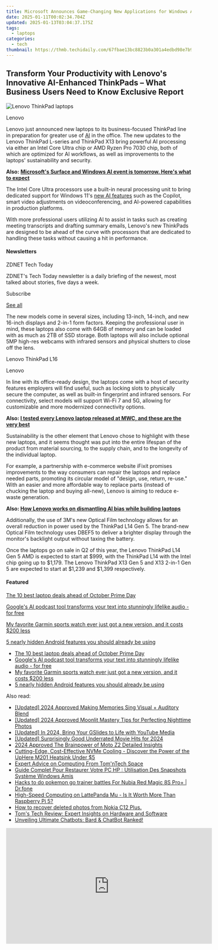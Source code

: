```yaml
---
title: Microsoft Announces Game-Changing New Applications for Windows ARM Platform – What You Need to Know | ITNewsToday
date: 2025-01-11T00:02:34.704Z
updated: 2025-01-13T03:04:37.175Z
tags:
  - laptops
categories:
  - tech
thumbnail: https://thmb.techidaily.com/67fbae13bc8823b0a301a4edbd98e7b90a3759ff0f1b1dda3ab1c9790066eccf.jpg
---
```


## Transform Your Productivity with Lenovo's Innovative AI-Enhanced ThinkPads – What Business Users Need to Know  Exclusive Report

![Lenovo ThinkPad laptops](https://www.zdnet.com/a/img/resize/cc08ee439be18f9df04c8ee5fb7c0eafa46407e2/2024/03/20/d176c2e0-72a3-4cd4-86f4-c6a1b7d1be0f/thinkpad1.jpg?auto=webp&precrop=2000,1124,x0,y175&width=1280)

Lenovo

Lenovo just announced new laptops to its business-focused ThinkPad line in preparation for greater use of [AI](https://www.zdnet.com/article/what-is-ai-heres-everything-you-need-to-know-about-artificial-intelligence/) in the office. The new updates to the Lenovo ThinkPad L-series and ThinkPad X13 bring powerful AI processing via either an Intel Core Ultra chip or AMD Ryzen Pro 7030 chip, both of which are optimized for AI workflows, as well as improvements to the laptops' sustainability and security. 

**Also:** [**Microsoft's Surface and Windows AI event is tomorrow. Here's what to expect**](https://www.zdnet.com/article/microsofts-surface-and-windows-ai-event-is-tomorrow-heres-what-to-expect/)

The Intel Core Ultra processors use a built-in neural processing unit to bring dedicated support for Windows 11's [new AI features](https://www.zdnet.com/article/windows-11s-new-big-update-is-full-of-ai-and-rolling-out-today-heres-whats-in-it/) such as the Copilot, smart video adjustments on videoconferencing, and AI-powered capabilities in production platforms. 

With more professional users utilizing AI to assist in tasks such as creating meeting transcripts and drafting summary emails, Lenovo's new ThinkPads are designed to be ahead of the curve with processors that are dedicated to handling these tasks without causing a hit in performance.

#### Newsletters

ZDNET Tech Today

ZDNET's Tech Today newsletter is a daily briefing of the newest, most talked about stories, five days a week.

 Subscribe

[See all](https://www.zdnet.com/newsletters/)

The new models come in several sizes, including 13-inch, 14-inch, and new 16-inch displays and 2-in-1 form factors. Keeping the professional user in mind, these laptops also come with 64GB of memory and can be loaded with as much as 2TB of SSD storage. Both laptops will also include optional 5MP high-res webcams with infrared sensors and physical shutters to close off the lens. 

Lenovo ThinkPad L16

Lenovo

In line with its office-ready design, the laptops come with a host of security features employers will find useful, such as locking slots to physically secure the computer, as well as built-in fingerprint and infrared sensors. For connectivity, select models will support Wi-Fi 7 and 5G, allowing for customizable and more modernized connectivity options.

**Also: [I tested every Lenovo laptop released at MWC, and these are the very best](https://www.zdnet.com/article/i-tested-every-lenovo-laptop-released-at-mwc-and-these-are-the-very-best/)**

Sustainability is the other element that Lenovo chose to highlight with these new laptops, and it seems thought was put into the entire lifespan of the product from material sourcing, to the supply chain, and to the longevity of the individual laptop.

For example, a partnership with e-commerce website iFixit promises improvements to the way consumers can repair the laptops and replace needed parts, promoting its circular model of "design, use, return, re-use." With an easier and more affordable way to replace parts (instead of chucking the laptop and buying all-new), Lenovo is aiming to reduce e-waste generation. 

**Also: [How Lenovo works on dismantling AI bias while building laptops](https://www.zdnet.com/article/how-lenovo-works-on-dismantling-ai-bias-while-building-laptops/)**

Additionally, the use of 3M's new Optical Film technology allows for an overall reduction in power used by the ThinkPad L14 Gen 5\. The brand-new Optical Film technology uses DBEF5 to deliver a brighter display through the monitor's backlight output without taxing the battery.

Once the laptops go on sale in Q2 of this year, the Lenovo ThinkPad L14 Gen 5 AMD is expected to start at $999, with the ThinkPad L14 with the Intel chip going up to $1,179\. The Lenovo ThinkPad X13 Gen 5 and X13 2-in-1 Gen 5 are expected to start at $1,239 and $1,399 respectively.

#### Featured

[The 10 best laptop deals ahead of October Prime Day](https://www.zdnet.com/article/best-prime-day-laptop-deals-2024/ "The 10 best laptop deals ahead of October Prime Day")

[Google's AI podcast tool transforms your text into stunningly lifelike audio - for free](https://www.zdnet.com/article/googles-ai-podcast-tool-transforms-your-text-into-stunningly-lifelike-audio-for-free/ "Google's AI podcast tool transforms your text into stunningly lifelike audio - for free")

[My favorite Garmin sports watch ever just got a new version, and it costs $200 less](https://www.zdnet.com/article/my-favorite-garmin-sports-watch-ever-just-got-a-new-version-and-it-costs-200-less/ "My favorite Garmin sports watch ever just got a new version, and it costs $200 less")

[5 nearly hidden Android features you should already be using](https://www.zdnet.com/article/5-nearly-hidden-android-features-you-should-already-be-using/ "5 nearly hidden Android features you should already be using")

* [The 10 best laptop deals ahead of October Prime Day](https://www.zdnet.com/article/best-prime-day-laptop-deals-2024/ "The 10 best laptop deals ahead of October Prime Day")
* [Google's AI podcast tool transforms your text into stunningly lifelike audio - for free](https://www.zdnet.com/article/googles-ai-podcast-tool-transforms-your-text-into-stunningly-lifelike-audio-for-free/ "Google's AI podcast tool transforms your text into stunningly lifelike audio - for free")
* [My favorite Garmin sports watch ever just got a new version, and it costs $200 less](https://www.zdnet.com/article/my-favorite-garmin-sports-watch-ever-just-got-a-new-version-and-it-costs-200-less/ "My favorite Garmin sports watch ever just got a new version, and it costs $200 less")
* [5 nearly hidden Android features you should already be using](https://www.zdnet.com/article/5-nearly-hidden-android-features-you-should-already-be-using/ "5 nearly hidden Android features you should already be using")

<ins class="adsbygoogle"
     style="display:block"
     data-ad-format="autorelaxed"
     data-ad-client="ca-pub-7571918770474297"
     data-ad-slot="1223367746"></ins>

<ins class="adsbygoogle"
     style="display:block"
     data-ad-client="ca-pub-7571918770474297"
     data-ad-slot="8358498916"
     data-ad-format="auto"
     data-full-width-responsive="true"></ins>

<span class="atpl-alsoreadstyle">Also read:</span>
<div><ul>
<li><a href="https://article-files.techidaily.com/updated-2024-approved-making-memories-sing-visual-plus-auditory-blend/"><u>[Updated] 2024 Approved Making Memories Sing Visual + Auditory Blend</u></a></li>
<li><a href="https://screen-video-capture.techidaily.com/updated-2024-approved-moonlit-mastery-tips-for-perfecting-nighttime-photos/"><u>[Updated] 2024 Approved Moonlit Mastery Tips for Perfecting Nighttime Photos</u></a></li>
<li><a href="https://youtube-tips.techidaily.com/ed-in-2024-bring-your-gslides-to-life-with-youtube-media/"><u>[Updated] In 2024, Bring Your GSlides to Life with YouTube Media</u></a></li>
<li><a href="https://youtube-docs.techidaily.com/ed-surprisingly-good-underrated-movie-hits-for-2024/"><u>[Updated] Surprisingly Good Underrated Movie Hits for 2024</u></a></li>
<li><a href="https://article-helps.techidaily.com/2024-approved-the-brainpower-of-moto-z2-detailed-insights/"><u>2024 Approved The Brainpower of Moto Z2 Detailed Insights</u></a></li>
<li><a href="https://hardware-reviews.techidaily.com/1723341723202-cutting-edge-cost-effective-nvme-cooling-discover-the-power-of-the-uphere-m201-heatsink-under-5/"><u>Cutting-Edge, Cost-Effective NVMe Cooling - Discover the Power of the UpHere M201 Heatsink Under $5</u></a></li>
<li><a href="https://hardware-reviews.techidaily.com/expert-advice-on-computing-from-tomntech-space/"><u>Expert Advice on Computing From Tom'nTech Space</u></a></li>
<li><a href="https://fox-within.techidaily.com/guide-complet-pour-restaurer-votre-pc-hp-utilisation-des-snapshots-systeme-windows-amis/"><u>Guide Complet Pour Restaurer Votre PC HP : Utilisation Des Snapshots Système Windows Amis</u></a></li>
<li><a href="https://pokemon-go-android.techidaily.com/hacks-to-do-pokemon-go-trainer-battles-for-nubia-red-magic-8s-proplus-drfone-by-drfone-virtual-android/"><u>Hacks to do pokemon go trainer battles For Nubia Red Magic 8S Pro+ | Dr.fone</u></a></li>
<li><a href="https://hardware-reviews.techidaily.com/high-speed-computing-on-lattepanda-mu-is-it-worth-more-than-raspberry-pi-5/"><u>High-Speed Computing on LattePanda Mu - Is It Worth More Than Raspberry Pi 5?</u></a></li>
<li><a href="https://blog-min.techidaily.com/how-to-recover-deleted-photos-from-nokia-c12-plus-by-fonelab-android-recover-photos/"><u>How to recover deleted photos from Nokia C12 Plus.</u></a></li>
<li><a href="https://hardware-reviews.techidaily.com/toms-tech-review-expert-insights-on-hardware-and-software/"><u>Tom's Tech Review: Expert Insights on Hardware and Software</u></a></li>
<li><a href="https://tech-savvy.techidaily.com/1721403409382-unveiling-ultimate-chatbots-bard-and-chatbot-ranked/"><u>Unveiling Ultimate Chatbots: Bard & ChatBot Ranked!</u></a></li>
</ul></div>

<!-- affiliate ads begin -->
<iframe width="560" height="315" src="https://www.youtube.com/embed/U6lCtLUeROA?si=se6OFuis9JpcTGJf" title="YouTube video player" frameborder="0" allow="accelerometer; autoplay; clipboard-write; encrypted-media; gyroscope; picture-in-picture; web-share" referrerpolicy="strict-origin-when-cross-origin" allowfullscreen></iframe>
<!-- affiliate ads end -->

